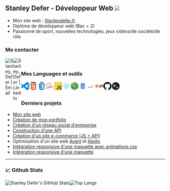 ## Stanley Defer - Développeur Web <img src="https://media.giphy.com/media/hvRJCLFzcasrR4ia7z/giphy.gif" width="25px"></a>

-   Mon site web : [Stanleydefer.fr](https://stanleydefer.fr/)
-   Diplôme de développeur web (Bac + 2)
-   Passionné de sport, nouvelles technologies, jeux vidéos/de société/de rôle

### Me contacter

[<img align="left" alt="Stanley_Defer | Email" width="25px" src="https://cdn.jsdelivr.net/npm/simple-icons@3.13.0/icons/gmail.svg" />](Stanley.defer@hotmail.fr) [<img align="left" alt="Stanley_Defer | LinkedIn" width="25px" src="https://cdn.jsdelivr.net/npm/simple-icons@v3/icons/linkedin.svg" />](https://www.linkedin.com/in/stanley-defer/)

<br />

### Mes Languages et outils

<img align="left" alt="Visual Studio Code" width="26px" src="https://raw.githubusercontent.com/github/explore/80688e429a7d4ef2fca1e82350fe8e3517d3494d/topics/visual-studio-code/visual-studio-code.png" />

<img align="left" alt="HTML5" width="26px" src="https://raw.githubusercontent.com/github/explore/80688e429a7d4ef2fca1e82350fe8e3517d3494d/topics/html/html.png" />

<img align="left" alt="CSS3" width="26px" src="https://raw.githubusercontent.com/github/explore/80688e429a7d4ef2fca1e82350fe8e3517d3494d/topics/css/css.png" />

<img align="left" alt="Sass" width="26px" src="https://raw.githubusercontent.com/github/explore/80688e429a7d4ef2fca1e82350fe8e3517d3494d/topics/sass/sass.png" />

<img align="left" alt="JavaScript" width="26px" src="https://raw.githubusercontent.com/github/explore/80688e429a7d4ef2fca1e82350fe8e3517d3494d/topics/javascript/javascript.png" />

<img align="left" alt="React" width="26px" src="https://raw.githubusercontent.com/github/explore/80688e429a7d4ef2fca1e82350fe8e3517d3494d/topics/react/react.png" />

<img align="left" alt="Node.js" width="26px" src="https://raw.githubusercontent.com/github/explore/80688e429a7d4ef2fca1e82350fe8e3517d3494d/topics/nodejs/nodejs.png" />

<img align="left" alt="SQL" width="26px" src="https://raw.githubusercontent.com/github/explore/80688e429a7d4ef2fca1e82350fe8e3517d3494d/topics/sql/sql.png" />

<img align="left" alt="MySQL" width="26px" src="https://raw.githubusercontent.com/github/explore/80688e429a7d4ef2fca1e82350fe8e3517d3494d/topics/mysql/mysql.png" />

<img align="left" alt="Git" width="26px" src="https://raw.githubusercontent.com/github/explore/80688e429a7d4ef2fca1e82350fe8e3517d3494d/topics/git/git.png" />

<img align="left" alt="GitHub" width="26px" src="https://raw.githubusercontent.com/github/explore/78df643247d429f6cc873026c0622819ad797942/topics/github/github.png" />

<img align="left" alt="Terminal" width="26px" src="https://raw.githubusercontent.com/github/explore/80688e429a7d4ef2fca1e82350fe8e3517d3494d/topics/terminal/terminal.png" />

<br />
<br />

###  Derniers projets

<!-- PROJECT:START -->

-   [Mon site web ](https://stanleydefer.fr/)
-   [Création de mon portfolio ](https://github.com/Zlastaneur/Portfolio)
-   [Création d'un réseau social d'entreprise ](https://github.com/Zlastaneur/StanleyDefer_7_04072021)
-   [Construction d'une API](https://github.com/Zlastaneur/StanleyDefer_6_01062021)
-   [Création d'un site e-commerce (JS + API) ](https://zlastaneur.github.io/StanleyDefer_5_16032021/)
-   Optimisation d'un site web [Avant](https://zlastaneur.github.io/StanleyDefer_4_12022021/beforeChanges/) et [Après](https://zlastaneur.github.io/StanleyDefer_4_12022021/afterChanges/)
-   [Intégration responsive d'une maquette avec animations css](https://zlastaneur.github.io/StanleyDefer_3_27012021/)
-   [Intégration responsive d'une maquette](https://zlastaneur.github.io/StanleyDefer_2_03122020/)

<!-- PROJECT:END -->

---

### 📈 Github Stats

![Top Langs](https://github-readme-stats.vercel.app/api/top-langs/?username=zlastaneur&layout=compact&hide_border=true&theme=vue-dark)
<img align="left" alt="Stanley Defer's GitHub Stats" src="https://github-readme-stats.vercel.app/api?username=zlastaneur&show_icons=true&hide_border=true&hide=contribs&theme=vue-dark" />
